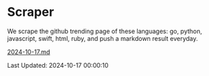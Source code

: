 # Scraper

We scrape the github trending page of these languages: go, python, javascript, swift, html, ruby, and push a markdown result everyday.

[2024-10-17.md](https://github.com/henson/Scraper/blob/master/2024-10-17.md)

Last Updated: 2024-10-17 00:00:10